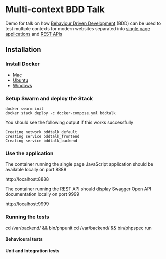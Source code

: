 # Multi-context BDD Talk

Demo for talk on how [Behaviour Driven Development](https://en.wikipedia.org/wiki/Behavior-driven_development) (BDD) can be used to test multiple contexts for modern websites separated into [single page applications](https://en.wikipedia.org/wiki/Single-page_application) and [REST APIs](https://en.wikipedia.org/wiki/Application_programming_interface#Web_APIs)

## Installation

### Install Docker

* [Mac](https://docs.docker.com/docker-for-mac/install/)
* [Ubuntu](https://docs.docker.com/engine/installation/linux/docker-ce/ubuntu/)
* [Windows](https://docs.docker.com/docker-for-windows/install/)

### Setup Swarm and deploy the Stack

    docker swarm init
    docker stack deploy -c docker-compose.yml bddtalk
    
You should see the following output if this works successfully

    Creating network bddtalk_default
    Creating service bddtalk_frontend
    Creating service bddtalk_backend

### Use the application

The container running the single page JavaScript application should be available locally on port 8888

http://localhost:8888

The container running the REST API should display ~~Swagger~~ Open API documentation locally on port 9999

http://localhost:9999
    
### Running the tests

cd /var/backend/ && bin/phpunit
cd /var/backend/ && bin/phpspec run

#### Behavioural tests

#### Unit and Integration tests


